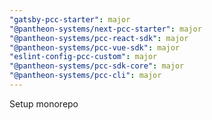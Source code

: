 ```yaml
---
"gatsby-pcc-starter": major
"@pantheon-systems/next-pcc-starter": major
"@pantheon-systems/pcc-react-sdk": major
"@pantheon-systems/pcc-vue-sdk": major
"eslint-config-pcc-custom": major
"@pantheon-systems/pcc-sdk-core": major
"@pantheon-systems/pcc-cli": major
---
```


Setup monorepo
